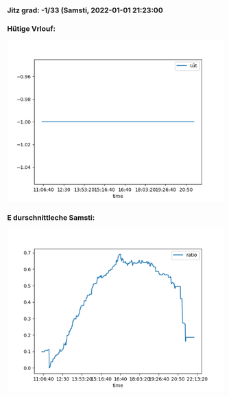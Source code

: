 ### Jitz grad: -1/33 (Samsti, 2022-01-01 21:23:00

### Hütige Vrlouf:
![Graph](Today.png)

### E durschnittleche Samsti:
![Graph](Samsti.png)